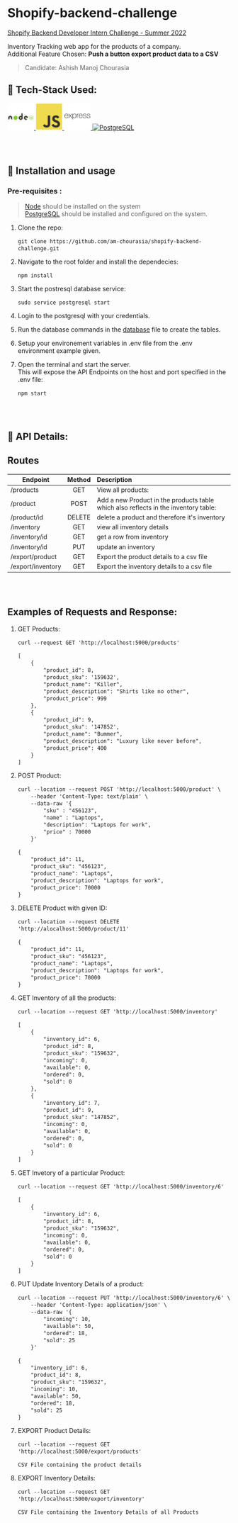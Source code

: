 # Shopify-backend-challenge

[Shopify Backend Developer Intern Challenge - Summer 2022](https://docs.google.com/document/d/1z9LZ_kZBUbg-O2MhZVVSqTmvDko5IJWHtuFmIu_Xg1A/edit#)

Inventory Tracking web app for the products of a company.
</br>
Additional Feature Chosen: **Push a button export product data to a CSV**

> Candidate: Ashish Manoj Chourasia

## 📜 Tech-Stack Used:

<p> 
  <a href="https://nodejs.org" target="_blank"> 
  <img src="https://raw.githubusercontent.com/devicons/devicon/master/icons/nodejs/nodejs-original-wordmark.svg" alt="nodejs" width="60" height="60"/> 
  </a> 
  <a href="https://developer.mozilla.org/en-US/docs/Web/JavaScript" target="_blank"> 
  <img src="https://raw.githubusercontent.com/devicons/devicon/master/icons/javascript/javascript-original.svg" alt="javascript" width="60" height="60"/> 
  </a> 
  <a href="https://expressjs.com" target="_blank"> 
  <img src="https://raw.githubusercontent.com/devicons/devicon/master/icons/express/express-original-wordmark.svg" alt="express" width="60" height="60"/> 
  </a> 
  <a href="https://www.postgresql.org/" target="_blank">
  <img src="https://cdn.jsdelivr.net/gh/devicons/devicon/icons/postgresql/postgresql-original-wordmark.svg" alt="PostgreSQL" width="60" height="60"/>
  </a>
</p>

</br>
</br>

## 💾 Installation and usage

### Pre-requisites :

> [Node](https://nodejs.org) should be installed on the system \
> [PostgreSQL](https://www.postgresql.org/) should be installed and configured on the system.

1. Clone the repo:

   ```
   git clone https://github.com/am-chourasia/shopify-backend-challenge.git
   ```
2. Navigate to the root folder and install the dependecies:
   ```
   npm install
   ```
3. Start the postresql database service:
   ```
   sudo service postgresql start
   ```
4. Login to the postgresql with your credentials.
5. Run the database commands in the [database](/database.sql) file to create the tables.
6. Setup your environement variables in .env file from the .env environment example given.
7. Open the terminal and start the server. \
   This will expose the API Endpoints on the host and port specified in the .env file:
   ```
   npm start
   ```

</br>
</br>

## 💽 API Details:

## Routes

| Endpoint          | Method | Description                                                                         |
| ----------------- | :----: | :---------------------------------------------------------------------------------- |
| /products         |  GET   | View all products:                                                                  |
| /product          |  POST  | Add a new Product in the products table which also reflects in the inventory table: |
| /product/id       | DELETE | delete a product and therefore it's inventory                                       |
| /inventory        |  GET   | view all inventory details                                                          |
| /inventory/id     |  GET   | get a row from inventory                                                            |
| /inventory/id     |  PUT   | update an inventory                                                                 |
| /export/product   |  GET   | Export the product details to a csv file                                            |
| /export/inventory |  GET   | Export the inventory details to a csv file                                          |

</br>
</br>

## Examples of Requests and Response:

1.  GET Products:

    ```
    curl --request GET 'http://localhost:5000/products'
    ```

    ```
    [
        {
            "product_id": 8,
            "product_sku": '159632',
            "product_name": "Killer",
            "product_description": "Shirts like no other",
            "product_price": 999
        },
        {
            "product_id": 9,
            "product_sku": '147852',
            "product_name": "Bummer",
            "product_description": "Luxury like never before",
            "product_price": 400
        }
    ]
    ```

2.  POST Product:

    ```
    curl --location --request POST 'http://localhost:5000/product' \
        --header 'Content-Type: text/plain' \
        --data-raw '{
            "sku" : "456123",
            "name" : "Laptops",
            "description": "Laptops for work",
            "price" : 70000
        }'
    ```

    ```
    {
        "product_id": 11,
        "product_sku": "456123",
        "product_name": "Laptops",
        "product_description": "Laptops for work",
        "product_price": 70000
    }
    ```

3.  DELETE Product with given ID:

    ```
    curl --location --request DELETE 'http://alocalhost:5000/product/11'
    ```

    ```
    {
        "product_id": 11,
        "product_sku": "456123",
        "product_name": "Laptops",
        "product_description": "Laptops for work",
        "product_price": 70000
    }
    ```

4.  GET Inventory of all the products:

    ```
    curl --location --request GET 'http://localhost:5000/inventory'
    ```

    ```
    [
        {
            "inventory_id": 6,
            "product_id": 8,
            "product_sku": "159632",
            "incoming": 0,
            "available": 0,
            "ordered": 0,
            "sold": 0
        },
        {
            "inventory_id": 7,
            "product_id": 9,
            "product_sku": "147852",
            "incoming": 0,
            "available": 0,
            "ordered": 0,
            "sold": 0
        }
    ]
    ```

5.  GET Invetory of a particular Product:

    ```
    curl --location --request GET 'http://localhost:5000/inventory/6'
    ```

    ```
    [
        {
            "inventory_id": 6,
            "product_id": 8,
            "product_sku": "159632",
            "incoming": 0,
            "available": 0,
            "ordered": 0,
            "sold": 0
        }
    ]
    ```

6.  PUT Update Inventory Details of a product:

    ```
    curl --location --request PUT 'http://localhost:5000/inventory/6' \
        --header 'Content-Type: application/json' \
        --data-raw '{
            "incoming": 10,
            "available": 50,
            "ordered": 18,
            "sold": 25
        }'
    ```

    ```
    {
        "inventory_id": 6,
        "product_id": 8,
        "product_sku": "159632",
        "incoming": 10,
        "available": 50,
        "ordered": 18,
        "sold": 25
    }
    ```

7.  EXPORT Product Details:

    ```
    curl --location --request GET 'http://localhost:5000/export/products'
    ```

    ```
    CSV File containing the product details
    ```

8.  EXPORT Inventory Details:
    ```
    curl --location --request GET 'http://localhost:5000/export/inventory'
    ```
    ```
    CSV File containing the Inventory Details of all Products
    ```
